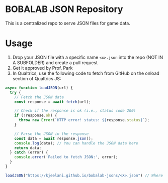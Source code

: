 # BOBALAB JSON Repository
This is a centralized repo to serve JSON files for game data.

# Usage
1) Drop your JSON file with a specific name `<x>.json` into the repo (NOT IN A SUBFOLDER) and create a pull request
2) Get it approved by Prof. Park
3) In Qualtrics, use the following code to fetch from GitHub on the onload section of Qualtrics JS:
```javascript
async function loadJSON(url) {
  try {
    // Fetch the JSON data
    const response = await fetch(url);

    // Check if the response is ok (i.e., status code 200)
    if (!response.ok) {
      throw new Error(`HTTP error! status: ${response.status}`);
    }

    // Parse the JSON in the response
    const data = await response.json();
    console.log(data); // You can handle the JSON data here
    return data;
  } catch (error) {
    console.error('Failed to fetch JSON:', error);
  }
}

loadJSON("https://kjeelani.github.io/bobalab-jsons/<X>.json") // Where <X> is the name of the json file you've dropped
```
